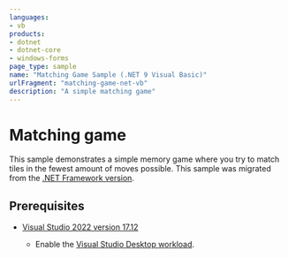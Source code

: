 ```yaml
---
languages:
- vb
products:
- dotnet
- dotnet-core
- windows-forms
page_type: sample
name: "Matching Game Sample (.NET 9 Visual Basic)"
urlFragment: "matching-game-net-vb"
description: "A simple matching game"
---
```

# Matching game

This sample demonstrates a simple memory game where you try to match tiles in the fewest amount of moves possible. This sample was migrated from the [.NET Framework version](https://github.com/dotnet/samples/tree/main/windowsforms/matching-game/net45/vb).

## Prerequisites

- [Visual Studio 2022 version 17.12](https://visualstudio.microsoft.com/downloads/?utm_medium=microsoft&utm_source=learn.microsoft.com&utm_campaign=inline+link&utm_content=download+vs2022+desktopguide+winforms+migration)

  - Enable the [Visual Studio Desktop workload](https://learn.microsoft.com/visualstudio/install/modify-visual-studio?view=vs-2022&preserve-view=true#modify-workloads).
